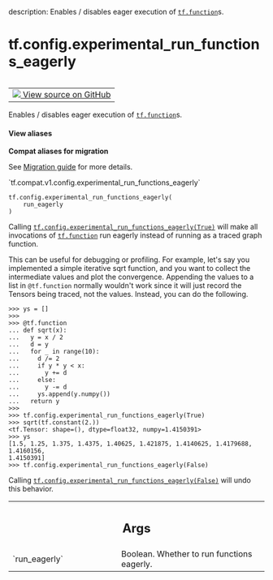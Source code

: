 description: Enables / disables eager execution of <a href="../../tf/function.md"><code>tf.function</code></a>s.

<div itemscope itemtype="http://developers.google.com/ReferenceObject">
<meta itemprop="name" content="tf.config.experimental_run_functions_eagerly" />
<meta itemprop="path" content="Stable" />
</div>

# tf.config.experimental_run_functions_eagerly

<!-- Insert buttons and diff -->

<table class="tfo-notebook-buttons tfo-api nocontent" align="left">
<td>
  <a target="_blank" href="https://github.com/tensorflow/tensorflow/blob/r2.2/tensorflow/python/eager/def_function.py#L263-L307">
    <img src="https://www.tensorflow.org/images/GitHub-Mark-32px.png" />
    View source on GitHub
  </a>
</td>
</table>



Enables / disables eager execution of <a href="../../tf/function.md"><code>tf.function</code></a>s.

<section class="expandable">
  <h4 class="showalways">View aliases</h4>
  <p>
<b>Compat aliases for migration</b>
<p>See
<a href="https://www.tensorflow.org/guide/migrate">Migration guide</a> for
more details.</p>
<p>`tf.compat.v1.config.experimental_run_functions_eagerly`</p>
</p>
</section>

<pre class="devsite-click-to-copy prettyprint lang-py tfo-signature-link">
<code>tf.config.experimental_run_functions_eagerly(
    run_eagerly
)
</code></pre>



<!-- Placeholder for "Used in" -->

Calling <a href="../../tf/config/experimental_run_functions_eagerly.md"><code>tf.config.experimental_run_functions_eagerly(True)</code></a> will make all
invocations of <a href="../../tf/function.md"><code>tf.function</code></a> run eagerly instead of running as a traced graph
function.

This can be useful for debugging or profiling. For example, let's say you
implemented a simple iterative sqrt function, and you want to collect the
intermediate values and plot the convergence.  Appending the values to a list
in `@tf.function` normally wouldn't work since it will just record the Tensors
being traced, not the values.  Instead, you can do the following.

```
>>> ys = []
>>>
>>> @tf.function
... def sqrt(x):
...   y = x / 2
...   d = y
...   for _ in range(10):
...     d /= 2
...     if y * y < x:
...       y += d
...     else:
...       y -= d
...     ys.append(y.numpy())
...   return y
>>>
>>> tf.config.experimental_run_functions_eagerly(True)
>>> sqrt(tf.constant(2.))
<tf.Tensor: shape=(), dtype=float32, numpy=1.4150391>
>>> ys
[1.5, 1.25, 1.375, 1.4375, 1.40625, 1.421875, 1.4140625, 1.4179688, 1.4160156,
1.4150391]
>>> tf.config.experimental_run_functions_eagerly(False)
```

Calling <a href="../../tf/config/experimental_run_functions_eagerly.md"><code>tf.config.experimental_run_functions_eagerly(False)</code></a> will undo this
behavior.

<!-- Tabular view -->
 <table class="responsive fixed orange">
<colgroup><col width="214px"><col></colgroup>
<tr><th colspan="2"><h2 class="add-link">Args</h2></th></tr>

<tr>
<td>
`run_eagerly`
</td>
<td>
Boolean. Whether to run functions eagerly.
</td>
</tr>
</table>

